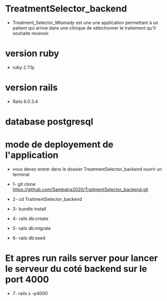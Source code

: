 # TreatmentSelector_backend
  * Treatment_Selector_Mtomady est une  une application permettant à un patient qui arrive dans une clinique de sélectionner le traitement qu'il souhaite recevoir.

# version ruby 
  * ruby 2.7.1p

# version rails
  * Rails 6.0.3.4

# database postgresql
 

# mode de  deployement de l'application
  * vous devez entrer dans le dossier TreatmentSelector_backend ouvrir un terminal

  * 1- git clone https://github.com/Sambatra2020/TraitmentSelector_backend.git
  * 2- cd TraitmentSelector_backend
  * 3- bundle install
  * 4- rails db:create
  * 5- rails db:migrate
  * 6- rails db:seed

# Et apres run rails server pour lancer le serveur du coté backend sur le port 4000

  * 7- rails s -p4000
